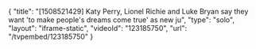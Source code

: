 {
    "title": "[1508521429] Katy Perry, Lionel Richie and Luke Bryan say they want 'to make people's dreams come true' as new ju",
    "type": "solo",
    "layout": "iframe-static",
    "videoId": "123185750",
    "url": "\/tvpembed\/123185750"
}